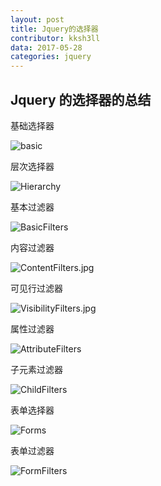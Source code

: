 ```yaml
---
layout: post
title: Jquery的选择器
contributor: kksh3ll
data: 2017-05-28
categories: jquery
---
```


## Jquery 的选择器的总结

基础选择器

![basic](/img/Basics.jpg)

层次选择器

![Hierarchy](/img/Hierarchy.jpg)

基本过滤器

![BasicFilters](/img/BasicFilters.jpg)

内容过滤器

![ContentFilters.jpg](/img/ContentFilters.jpg)

可见行过滤器

![VisibilityFilters.jpg](/img/VisibilityFilters.jpg)

属性过滤器

![AttributeFilters](/img/AttributeFilters.jpg)

子元素过滤器

![ChildFilters](/img/ChildFilters.jpg)

表单选择器

![Forms](/img/Forms.jpg)

表单过滤器

![FormFilters](/img/FormFilters.jpg)